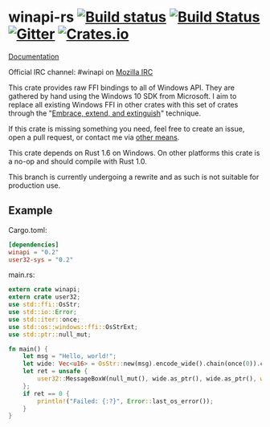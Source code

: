 # winapi-rs [![Build status](https://ci.appveyor.com/api/projects/status/i47oonf5e7qm5utq/branch/master?svg=true)](https://ci.appveyor.com/project/retep998/winapi-rs/branch/master) [![Build Status](https://travis-ci.org/retep998/winapi-rs.svg?branch=master)](https://travis-ci.org/retep998/winapi-rs) [![Gitter](https://badges.gitter.im/Join%20Chat.svg)](https://gitter.im/retep998/winapi-rs) [![Crates.io](https://img.shields.io/crates/v/winapi.svg)](https://crates.io/crates/winapi) #

[Documentation](https://retep998.github.io/doc/winapi/)

Official IRC channel: #winapi on [Mozilla IRC](https://wiki.mozilla.org/IRC)

This crate provides raw FFI bindings to all of Windows API. They are gathered by hand using the Windows 10 SDK from Microsoft. I aim to replace all existing Windows FFI in other crates with this set of crates through the "[Embrace, extend, and extinguish](http://en.wikipedia.org/wiki/Embrace,_extend_and_extinguish)" technique.

If this crate is missing something you need, feel free to create an issue, open a pull request, or contact me via [other means](http://www.rustaceans.org/retep998).

This crate depends on Rust 1.6 on Windows. On other platforms this crate is a no-op and should compile with Rust 1.0.

This branch is currently undergoing a rewrite and as such is not suitable for production use.

## Example ##

Cargo.toml:
```toml
[dependencies]
winapi = "0.2"
user32-sys = "0.2"
```
main.rs:
```Rust
extern crate winapi;
extern crate user32;
use std::ffi::OsStr;
use std::io::Error;
use std::iter::once;
use std::os::windows::ffi::OsStrExt;
use std::ptr::null_mut;

fn main() {
    let msg = "Hello, world!";
    let wide: Vec<u16> = OsStr::new(msg).encode_wide().chain(once(0)).collect();
    let ret = unsafe {
        user32::MessageBoxW(null_mut(), wide.as_ptr(), wide.as_ptr(), winapi::MB_OK)
    };
    if ret == 0 {
        println!("Failed: {:?}", Error::last_os_error());
    }
}
```
